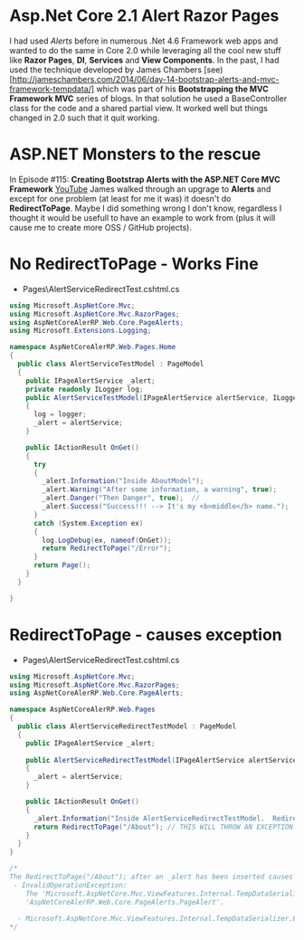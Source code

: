# Asp.Net Core 2.1 Alert Razor Pages

I had used _Alerts_ before in numerous .Net 4.6 Framework web apps and wanted to do the same in Core 2.0 while leveraging all the cool new stuff like **Razor Pages**, **DI**, **Services** and **View Components**.  In the past, I had used the technique developed by James Chambers [see)[http://jameschambers.com/2014/06/day-14-bootstrap-alerts-and-mvc-framework-tempdata/] which was part of his **Bootstrapping the MVC Framework MVC** series of blogs.  In that solution he used a BaseController class for the code and a shared partial view.  It worked well but things changed in 2.0 such that it quit working.

# ASP.NET Monsters to the rescue
In Episode #115: **Creating Bootstrap Alerts with the ASP.NET Core MVC Framework** [YouTube](https://www.youtube.com/watch?v=Z8RstrIaeFA) James walked through an upgrage to **Alerts** and except for one problem (at least for me it was) it doesn't do **RedirectToPage**.  Maybe I did something wrong I don't know, regardless I thought it would be usefull to have an example to work from (plus it will cause me to create more OSS / GitHub projects).


# No RedirectToPage - Works Fine
- Pages\AlertServiceRedirectTest.cshtml.cs
```csharp
using Microsoft.AspNetCore.Mvc;
using Microsoft.AspNetCore.Mvc.RazorPages;
using AspNetCoreAlerRP.Web.Core.PageAlerts;
using Microsoft.Extensions.Logging;

namespace AspNetCoreAlerRP.Web.Pages.Home
{
  public class AlertServiceTestModel : PageModel
  {
    public IPageAlertService _alert;
    private readonly ILogger log;
    public AlertServiceTestModel(IPageAlertService alertService, ILogger<AlertServiceTestModel> logger) 
    {
      log = logger;
      _alert = alertService;
    }

    public IActionResult OnGet()
    {
      try
      {
        _alert.Information("Inside AboutModel");
        _alert.Warning("After some information, a warning", true);
        _alert.Danger("Then Danger", true);  //
        _alert.Success("Success!!! --> It's my <b>middle</b> name.");
      }
      catch (System.Exception ex)
      {
        log.LogDebug(ex, nameof(OnGet));
        return RedirectToPage("/Error");
      }
      return Page();
    }
  }

}
```

# RedirectToPage - causes exception
- Pages\AlertServiceRedirectTest.cshtml.cs
```csharp
using Microsoft.AspNetCore.Mvc;
using Microsoft.AspNetCore.Mvc.RazorPages;
using AspNetCoreAlerRP.Web.Core.PageAlerts;

namespace AspNetCoreAlerRP.Web.Pages
{
  public class AlertServiceRedirectTestModel : PageModel
  {
    public IPageAlertService _alert;
    
    public AlertServiceRedirectTestModel(IPageAlertService alertService)
    {
      _alert = alertService;
    }

    public IActionResult OnGet()
    {
      _alert.Information("Inside AlertServiceRedirectTestModel.  Redirect to About");
      return RedirectToPage("/About"); // THIS WILL THROW AN EXCEPTION
    }
  }
}

/*
The RedirectToPage("/About"); after an _alert has been inserted causes an unhandled exception
 - InvalidOperationException: 
    The 'Microsoft.AspNetCore.Mvc.ViewFeatures.Internal.TempDataSerializer' cannot serialize an object of type 
    'AspNetCoreAlerRP.Web.Core.PageAlerts.PageAlert'.
 
  - Microsoft.AspNetCore.Mvc.ViewFeatures.Internal.TempDataSerializer.EnsureObjectCanBeSerialized(object item) 
*/

```

